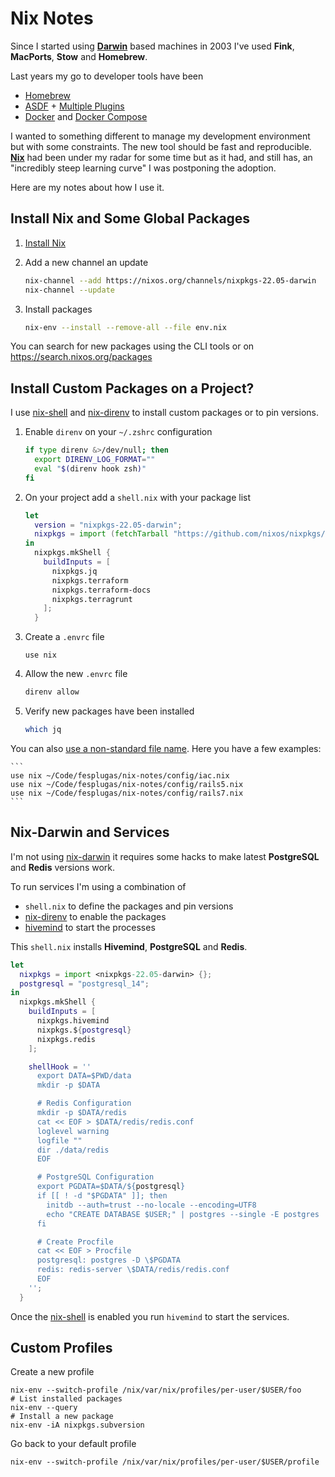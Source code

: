 # Nix Notes

Since I started using **[Darwin][darwin]** based machines in 2003 I've used **Fink**, **MacPorts**, **Stow** and **Homebrew**.

Last years my go to developer tools have been

- [Homebrew](https://brew.sh)
- [ASDF](https://github.com/asdf-vm/asdf) + [Multiple Plugins](https://github.com/asdf-vm/asdf-plugins#plugin-list)
- [Docker](https://docs.docker.com/) and [Docker Compose](https://docs.docker.com/compose/)

I wanted to something different to manage my development environment but with some constraints. The new tool should be fast and reproducible. **[Nix][nix]** had been under my radar for some time but as it had, and still has, an "incredibly steep learning curve" I was postponing the adoption.

Here are my notes about how I use it.

## Install Nix and Some Global Packages

1. [Install Nix](https://nixos.org/manual/nix/stable/installation/installing-binary.html#installing-a-binary-distribution)

2. Add a new channel an update

    ```bash
    nix-channel --add https://nixos.org/channels/nixpkgs-22.05-darwin
    nix-channel --update
    ````

3. Install packages

    ```bash
    nix-env --install --remove-all --file env.nix
    ```

You can search for new packages using the CLI tools or on https://search.nixos.org/packages

## Install Custom Packages on a Project?

I use [nix-shell][nix-shell] and [nix-direnv][nix-direnv] to install custom packages or to pin versions. 

1. Enable `direnv` on your `~/.zshrc` configuration

    ```bash
    if type direnv &>/dev/null; then
      export DIRENV_LOG_FORMAT=""
      eval "$(direnv hook zsh)"
    fi
    ```

2. On your project add a `shell.nix` with your package list

    ```nix
    let
      version = "nixpkgs-22.05-darwin";
      nixpkgs = import (fetchTarball "https://github.com/nixos/nixpkgs/archive/${version}.tar.gz") {};
    in
      nixpkgs.mkShell {
        buildInputs = [
          nixpkgs.jq
          nixpkgs.terraform
          nixpkgs.terraform-docs
          nixpkgs.terragrunt
        ];
      }
    ```

3. Create a `.envrc` file

    ```
    use nix
    ```

4. Allow the new `.envrc` file

    ```bash
    direnv allow
    ```

5. Verify new packages have been installed

    ```bash
    which jq
    ```

You can also [use a non-standard file name][nix-direnv-non-standard]. Here you have a few examples:

    ```
    use nix ~/Code/fesplugas/nix-notes/config/iac.nix
    use nix ~/Code/fesplugas/nix-notes/config/rails5.nix
    use nix ~/Code/fesplugas/nix-notes/config/rails7.nix
    ```

## Nix-Darwin and Services

I'm not using [nix-darwin](https://github.com/LnL7/nix-darwin) it requires some hacks to make latest **PostgreSQL** and **Redis** versions work.

To run services I'm using a combination of

- `shell.nix` to define the packages and pin versions
- [nix-direnv][nix-direnv] to enable the packages
- [hivemind](https://github.com/DarthSim/hivemind#usage) to start the processes

This `shell.nix` installs **Hivemind**, **PostgreSQL** and **Redis**.

```nix
let
  nixpkgs = import <nixpkgs-22.05-darwin> {};
  postgresql = "postgresql_14";
in
  nixpkgs.mkShell {
    buildInputs = [
      nixpkgs.hivemind
      nixpkgs.${postgresql}
      nixpkgs.redis
    ];

    shellHook = ''
      export DATA=$PWD/data
      mkdir -p $DATA

      # Redis Configuration
      mkdir -p $DATA/redis
      cat << EOF > $DATA/redis/redis.conf
      loglevel warning
      logfile ""
      dir ./data/redis
      EOF

      # PostgreSQL Configuration
      export PGDATA=$DATA/${postgresql}
      if [[ ! -d "$PGDATA" ]]; then
        initdb --auth=trust --no-locale --encoding=UTF8
        echo "CREATE DATABASE $USER;" | postgres --single -E postgres
      fi

      # Create Procfile
      cat << EOF > Procfile
      postgresql: postgres -D \$PGDATA
      redis: redis-server \$DATA/redis/redis.conf
      EOF
    '';
  }
```

Once the [nix-shell][nix-shell] is enabled you run `hivemind` to start the services.

[darwin]: https://en.wikipedia.org/wiki/Darwin_(operating_system)
[nix]: https://nixos.org
[nix-shell]: https://nixos.org/manual/nix/stable/command-ref/nix-shell.html
[nix-direnv]: https://github.com/nix-community/nix-direnv
[nix-direnv-non-standard]: https://github.com/nix-community/nix-direnv#using-a-non-standard-file-name

## Custom Profiles

Create a new profile

    nix-env --switch-profile /nix/var/nix/profiles/per-user/$USER/foo
    # List installed packages
    nix-env --query
    # Install a new package
    nix-env -iA nixpkgs.subversion

Go back to your default profile

    nix-env --switch-profile /nix/var/nix/profiles/per-user/$USER/profile
